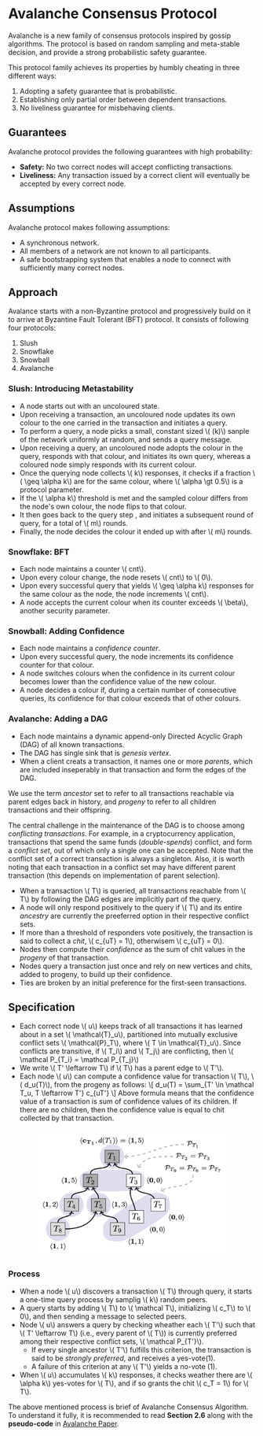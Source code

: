 # Avalanche Consensus Protocol

Avalanche is a new family of consensus protocols inspired by gossip algorithms. The protocol is based 
on random sampling and meta-stable decision, and provide a strong probabilistic safety guarantee.

This protocol family achieves its properties by humbly cheating in three different ways:

1. Adopting a safety guarantee that is probabilistic.
1. Establishing only partial order between dependent transactions.
1. No liveliness guarantee for misbehaving clients.

## Guarantees

Avalanche protocol provides the following guarantees with high probability:

- **Safety:** No two correct nodes will accept conflicting transactions.
- **Liveliness:** Any transaction issued by a correct client will eventually be accepted by every correct
node.

## Assumptions

Avalanche protocol makes following assumptions:

- A synchronous network.
- All members of a network are not known to all participants.
- A safe bootstrapping system that enables a node to connect with sufficiently many correct nodes.

## Approach

Avalance starts with a non-Byzantine protocol and progressively build on it to arrive at Byzantine Fault 
Tolerant (BFT) protocol. It consists of following four protocols:

1. Slush
1. Snowflake
1. Snowball
1. Avalanche

### Slush: Introducing Metastability

- A node starts out with an uncoloured state.
- Upon receiving a transaction, an uncoloured node updates its own colour to the one carried in the 
transaction and initiates a query.
- To perform a query, a node picks a small, constant sized \\( (k)\\) sanple of the network uniformly
at random, and sends a query message.
- Upon receiving a query, an uncoloured node adopts the colour in the query, responds with that colour,
and initiates its own query, whereas a coloured node simply responds with its current colour.
- Once the querying node collects \\( k\\) responses, it checks if a fraction \\( \geq \alpha k\\) are
for the same colour, where \\( \alpha \gt 0.5\\) is a protocol parameter.
- If the \\( \alpha k\\) threshold is met and the sampled colour differs from the node's own colour, the
node flips to that colour.
- It then goes back to the query step , and initiates a subsequent round of query, for a total of 
\\( m\\) rounds.
- Finally, the node decides the colour it ended up with after \\( m\\) rounds.

### Snowflake: BFT

- Each node maintains a counter \\( cnt\\).
- Upon every colour change, the node resets \\( cnt\\) to \\( 0\\).
- Upon every successful query that yields \\( \geq \alpha k\\) responses for the same colour as the node,
the node increments \\( cnt\\).
- A node accepts the current colour when its counter exceeds \\( \beta\\), another security parameter.

### Snowball: Adding Confidence

- Each node maintains a _confidence counter_.
- Upon every successful query, the node increments its confidence counter for that colour.
- A node switches colours when the confidence in its current colour becomes lower than the confidence
value of the new colour.
- A node decides a colour if, during a certain number of consecutive queries, its confidence for that
colour exceeds that of other colours.

### Avalanche: Adding a DAG

- Each node maintains a dynamic append-only Directed Acyclic Graph (DAG) of all known transactions.
- The DAG has single sink that is _genesis vertex_.
- When a client creats a transaction, it names one or more _parents_, which are included inseperably
in that transaction and form the edges of the DAG.

We use the term _ancestor_ set to refer to all transactions reachable via parent edges back in history, 
and _progeny_ to refer to all children transactions and their offspring.

The central challenge in the maintenance of the DAG is to choose among _conflicting transactions_. For 
example, in a cryptocurrency application, transactions that spend the same funds (_double-spends_) 
conflict, and form a _conflict set_, out of which only a single one can be accepted. Note that the conflict 
set of a correct transaction is always a singleton. Also, it is worth noting that each transaction in a
conflict set may have different parent transaction (this depends on implementation of parent selection).

- When a transaction \\( T\\) is queried, all transactions reachable from \\( T\\) by following the DAG
edges are implicitly part of the query.
- A node will only respond positively to the query if \\( T\\) and its entire _ancestry_ are currently the
preeferred option in their respective conflict sets.
- If more than a threshold of responders vote positively, the transaction is said to collect a _chit_, 
\\( c_{uT} = 1\\), otherwisem \\( c_{uT} = 0\\).
- Nodes then compute their _confidence_ as the sum of chit values in the _progeny_ of that transaction.
- Nodes query a transaction just once and rely on new vertices and chits, added to progeny, to build up
their confidence.
- Ties are broken by an initial preference for the first-seen transactions.

## Specification

- Each correct node \\( u\\) keeps track of all transactions it has learned about in a set \\( \mathcal{T}_u\\),
partitioned into mutually exclusive conflict sets \\( \mathcal{P}_T\\), where \\( T \in \mathcal{T}_u\\).
Since conflicts are transitive, if \\( T_i\\) and \\( T_j\\) are conflicting, then 
\\( \mathcal P\_{T_i} = \mathcal P\_{T_j}\\)
- We write \\( T' \leftarrow T\\) if \\( T\\) has a parent edge to \\( T'\\).
- Each node \\( u\\) can compute a confidence value for transaction \\( T\\), \\( d_u(T)\\), from the
progeny as follows:
\\[ d_u(T) = \sum_{T' \in \mathcal T_u, T \leftarrow T'} c\_{uT'} \\]
Above formula means that the confidence value of a transaction is sum of confidence values of its
children. If there are no children, then the confidence value is equal to chit collected by that transaction.
<style scoped>
    .chit_confidence {
        padding-left:20%; 
        padding-right:20%;
    }

    @media (max-width: 1100px) {
        .chit_confidence {
            padding-left:10%; 
            padding-right:10%;
        }
    }
</style>
<div class = "chit_confidence">
    <img src="./images/chit_confidence.png" />
</div>

### Process

- When a node \\( u\\) discovers a transaction \\( T\\) through query, it starts a one-time query process by
samplig \\( k\\) random peers.
- A query starts by adding \\( T\\) to \\( \mathcal T\\), initializing \\( c_T\\) to \\( 0\\), and then sending
a message to selected peers.
- Node \\( u\\) answers a query by checking wheather each \\( T'\\) such that \\( T' \leftarrow T\\) (i.e., every 
parent of \\( T\\)) is currently preferred among their respective conflict sets, \\( \mathcal P_{T'}\\).
  - If every single ancestor \\( T'\\) fulfills this criterion, the transaction is said to be _strongly preferred_,
  and receives a yes-vote(1).
  - A failure of this criterion at any \\( T'\\) yields a no-vote (1).
- When \\( u\\) accumulates \\( k\\) responses, it checks weather there are \\( \alpha k\\) yes-votes for \\( T\\),
and if so grants the chit \\( c_T = 1\\) for \\( T\\).

The above mentioned process is brief of Avalanche Consensus Algorithm. To understand it fully, it is recommended to
read **Section 2.6** along with the **pseudo-code** in [Avalanche Paper].

[Avalanche Paper]: https://ipfs.io/ipfs/QmUy4jh5mGNZvLkjies1RWM4YuvJh5o2FYopNPVYwrRVGV

